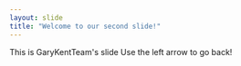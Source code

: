 ```yaml
---
layout: slide
title: "Welcome to our second slide!"
---
```

This is GaryKentTeam's slide
Use the left arrow to go back!
